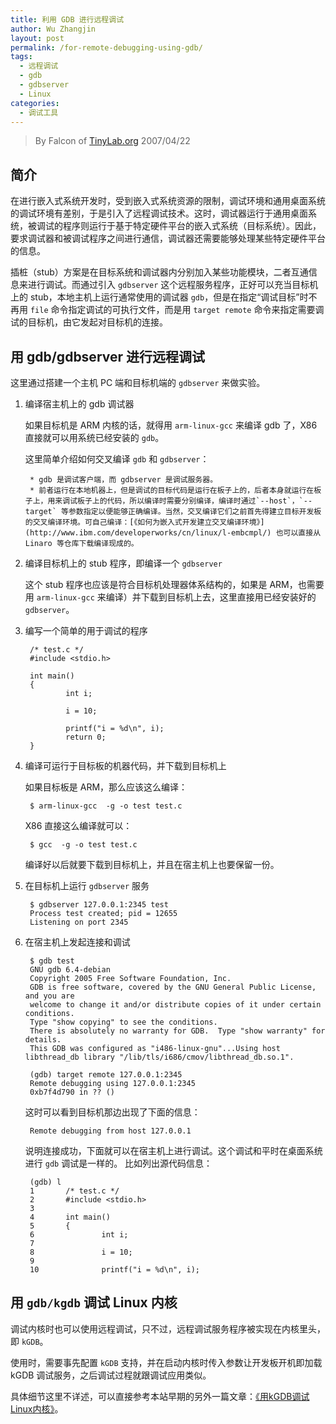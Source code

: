 ```yaml
---
title: 利用 GDB 进行远程调试
author: Wu Zhangjin
layout: post
permalink: /for-remote-debugging-using-gdb/
tags:
  - 远程调试
  - gdb
  - gdbserver
  - Linux
categories:
  - 调试工具
---
```


> By Falcon of [TinyLab.org][1]
> 2007/04/22


## 简介

在进行嵌入式系统开发时，受到嵌入式系统资源的限制，调试环境和通用桌面系统的调试环境有差别，于是引入了远程调试技术。这时，调试器运行于通用桌面系统，被调试的程序则运行于基于特定硬件平台的嵌入式系统（目标系统）。因此，要求调试器和被调试程序之间进行通信，调试器还需要能够处理某些特定硬件平台的信息。

插桩（stub）方案是在目标系统和调试器内分别加入某些功能模块，二者互通信息来进行调试。而通过引入 `gdbserver` 这个远程服务程序，正好可以充当目标机上的 stub，本地主机上运行通常使用的调试器 `gdb`，但是在指定“调试目标”时不再用 `file` 命令指定调试的可执行文件，而是用 `target remote` 命令来指定需要调试的目标机，由它发起对目标机的连接。

## 用 gdb/gdbserver 进行远程调试

这里通过搭建一个主机 PC 端和目标机端的 `gdbserver` 来做实验。

1. 编译宿主机上的 gdb 调试器

    如果目标机是 ARM 内核的话，就得用 `arm-linux-gcc` 来编译 gdb 了，X86 直接就可以用系统已经安装的 `gdb`。

    这里简单介绍如何交叉编译 `gdb` 和 `gdbserver`：

        * gdb 是调试客户端，而 gdbserver 是调试服务器。
        * 前者运行在本地机器上，但是调试的目标代码是运行在板子上的，后者本身就运行在板子上，用来调试板子上的代码，所以编译时需要分别编译，编译时通过`--host`，`--target` 等参数指定以便能够正确编译。当然，交叉编译它们之前首先得建立目标开发板的交叉编译环境。可自己编译：[《如何为嵌入式开发建立交叉编译环境》](http://www.ibm.com/developerworks/cn/linux/l-embcmpl/) 也可以直接从 Linaro 等仓库下载编译现成的。


2. 编译目标机上的 stub 程序，即编译一个 `gdbserver`

    这个 stub 程序也应该是符合目标机处理器体系结构的，如果是 ARM，也需要用 `arm-linux-gcc` 来编译）并下载到目标机上去，这里直接用已经安装好的 `gdbserver`。

3. 编写一个简单的用于调试的程序

        /* test.c */
        #include <stdio.h>

        int main()
        {
                int i;

                i = 10;

                printf("i = %d\n", i);
                return 0;
        }


4. 编译可运行于目标板的机器代码，并下载到目标机上

    如果目标板是 ARM，那么应该这么编译：

        $ arm-linux-gcc  -g -o test test.c


    X86 直接这么编译就可以：

        $ gcc  -g -o test test.c


    编译好以后就要下载到目标机上，并且在宿主机上也要保留一份。

5. 在目标机上运行 `gdbserver` 服务

        $ gdbserver 127.0.0.1:2345 test
        Process test created; pid = 12655
        Listening on port 2345


6. 在宿主机上发起连接和调试

        $ gdb test
        GNU gdb 6.4-debian
        Copyright 2005 Free Software Foundation, Inc.
        GDB is free software, covered by the GNU General Public License, and you are
        welcome to change it and/or distribute copies of it under certain conditions.
        Type "show copying" to see the conditions.
        There is absolutely no warranty for GDB.  Type "show warranty" for details.
        This GDB was configured as "i486-linux-gnu"...Using host libthread_db library "/lib/tls/i686/cmov/libthread_db.so.1".

        (gdb) target remote 127.0.0.1:2345
        Remote debugging using 127.0.0.1:2345
        0xb7f4d790 in ?? ()


    这时可以看到目标机那边出现了下面的信息：

        Remote debugging from host 127.0.0.1


    说明连接成功，下面就可以在宿主机上进行调试。这个调试和平时在桌面系统进行 `gdb` 调试是一样的。 比如列出源代码信息：

        (gdb) l
        1       /* test.c */
        2       #include <stdio.h>
        3
        4       int main()
        5       {
        6               int i;
        7
        8               i = 10;
        9
        10              printf("i = %d\n", i);


## <span id="_gdbkgdb_Linux">用 <code>gdb/kgdb</code> 调试 Linux 内核</span>

调试内核时也可以使用远程调试，只不过，远程调试服务程序被实现在内核里头，即 `kGDB`。

使用时，需要事先配置 `kGDB` 支持，并在启动内核时传入参数让开发板开机即加载 kGDB 调试服务，之后调试过程就跟调试应用类似。

具体细节这里不详述，可以直接参考本站早期的另外一篇文章：[《用kGDB调试Linux内核》][2]。





 [1]: http://tinylab.org
 [2]: /kgdb-debugging-kernel/
